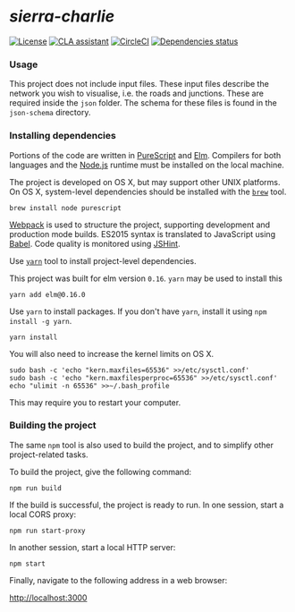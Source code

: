 # _sierra-charlie_

[![License](https://img.shields.io/badge/license-MIT-blue.svg)](https://github.com/cb-cities/sierra-charlie/blob/master/LICENSE.md)
[![CLA assistant](https://cla-assistant.io/readme/badge/cb-cities/sierra-charlie)](https://cla-assistant.io/cb-cities/sierra-charlie)
[![CircleCI](https://circleci.com/gh/cb-cities/sierra-charlie.svg?style=svg&circle-token=11d612a668f402164098ac05ff503a248ed8a59a)](https://circleci.com/gh/cb-cities/sierra-charlie)
[![Dependencies status](https://david-dm.org/cb-cities/sierra-charlie/status.svg)](https://david-dm.org/cb-cities/sierra-charlie)

### Usage

This project does not include input files. These input files describe the network you wish to visualise, i.e. the roads and junctions. These are required inside the `json` folder.
The schema for these files is found in the `json-schema` directory.

### Installing dependencies

Portions of the code are written in [PureScript](http://www.purescript.org/) and [Elm](http://elm-lang.org/).  Compilers for both languages and the [Node.js](https://nodejs.org/) runtime must be installed on the local machine.

The project is developed on OS X, but may support other UNIX platforms.  On OS X, system-level dependencies should be installed with the [`brew`](http://brew.sh/) tool.

```
brew install node purescript
```

[Webpack](https://webpack.github.io/) is used to structure the project, supporting development and production mode builds.  ES2015 syntax is translated to JavaScript using [Babel](http://babeljs.io/).  Code quality is monitored using [JSHint](http://jshint.com/).

Use [`yarn`](https://yarnpkg.com/lang/en/) tool to install project-level dependencies.

This project was built for elm version `0.16`. `yarn` may be used to install this

```
yarn add elm@0.16.0
```

Use `yarn` to install packages. If you don't have `yarn`, install it using `npm install -g yarn`.

```
yarn install
```

You will also need to increase the kernel limits on OS X.

```
sudo bash -c 'echo "kern.maxfiles=65536" >>/etc/sysctl.conf'
sudo bash -c 'echo "kern.maxfilesperproc=65536" >>/etc/sysctl.conf'
echo "ulimit -n 65536" >>~/.bash_profile
```

This may require you to restart your computer.


### Building the project

The same `npm` tool is also used to build the project, and to simplify other project-related tasks.

To build the project, give the following command:

```
npm run build
```

If the build is successful, the project is ready to run.  In one session, start a local CORS proxy:

```
npm run start-proxy
```

In another session, start a local HTTP server:

```
npm start
```

Finally, navigate to the following address in a web browser:

[http://localhost:3000](http://localhost:3000)
